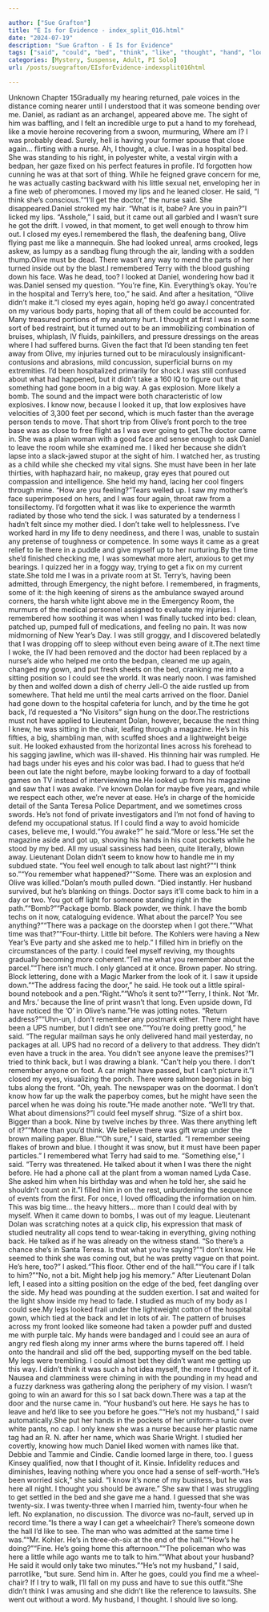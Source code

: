 ```yaml
---

author: ["Sue Grafton"]
title: "E Is for Evidence - index_split_016.html"
date: "2024-07-19"
description: "Sue Grafton - E Is for Evidence"
tags: ["said", "could", "bed", "think", "like", "thought", "hand", "looked", "way", "see", "get", "olive", "terry", "time", "back", "dolan", "husband", "daniel", "nurse", "came", "got", "remembered", "bomb", "know", "night"]
categories: [Mystery, Suspense, Adult, PI Solo]
url: /posts/suegrafton/EIsforEvidence-indexsplit016html

---
```



Unknown
Chapter 15Gradually my hearing returned, pale voices in the distance coming nearer until I understood that it was someone bending over me. Daniel, as radiant as an archangel, appeared above me. The sight of him was baffling, and I felt an incredible urge to put a hand to my forehead, like a movie heroine recovering from a swoon, murmuring, Where am I? I was probably dead. Surely, hell is having your former spouse that close again... flirting with a nurse. Ah, I thought, a clue. I was in a hospital bed. She was standing to his right, in polyester white, a vestal virgin with a bedpan, her gaze fixed on his perfect features in profile. I’d forgotten how cunning he was at that sort of thing. While he feigned grave concern for me, he was actually casting backward with his little sexual net, enveloping her in a fine web of pheromones. I moved my lips and he leaned closer. He said, “I think she’s conscious.”“I’ll get the doctor,” the nurse said. She disappeared.Daniel stroked my hair. “What is it, babe? Are you in pain?”I licked my lips. “Asshole,” I said, but it came out all garbled and I wasn’t sure he got the drift. I vowed, in that moment, to get well enough to throw him out. I closed my eyes.I remembered the flash, the deafening bang, Olive flying past me like a mannequin. She had looked unreal, arms crooked, legs askew, as lumpy as a sandbag flung through the air, landing with a sodden thump.Olive must be dead. There wasn’t any way to mend the parts of her turned inside out by the blast.I remembered Terry with the blood gushing down his face. Was he dead, too? I looked at Daniel, wondering how bad it was.Daniel sensed my question. “You’re fine, Kin. Everything’s okay. You’re in the hospital and Terry’s here, too,” he said. And after a hesitation, “Olive didn’t make it.”I closed my eyes again, hoping he’d go away.I concentrated on my various body parts, hoping that all of them could be accounted for. Many treasured portions of my anatomy hurt. I thought at first I was in some sort of bed restraint, but it turned out to be an immobilizing combination of bruises, whiplash, IV fluids, painkillers, and pressure dressings on the areas where I had suffered burns. Given the fact that I’d been standing ten feet away from Olive, my injuries turned out to be miraculously insignificant-contusions and abrasions, mild concussion, superficial burns on my extremities. I’d been hospitalized primarily for shock.I was still confused about what had happened, but it didn’t take a 160 IQ to figure out that something had gone boom in a big way. A gas explosion. More likely a bomb. The sound and the impact were both characteristic of low explosives. I know now, because I looked it up, that low explosives have velocities of 3,300 feet per second, which is much faster than the average person tends to move. That short trip from Olive’s front porch to the tree base was as close to free flight as I was ever going to get.The doctor came in. She was a plain woman with a good face and sense enough to ask Daniel to leave the room while she examined me. I liked her because she didn’t lapse into a slack-jawed stupor at the sight of him. I watched her, as trusting as a child while she checked my vital signs. She must have been in her late thirties, with haphazard hair, no makeup, gray eyes that poured out compassion and intelligence. She held my hand, lacing her cool fingers through mine. “How are you feeling?”Tears welled up. I saw my mother’s face superimposed on hers, and I was four again, throat raw from a tonsillectomy. I’d forgotten what it was like to experience the warmth radiated by those who tend the sick. I was saturated by a tenderness I hadn’t felt since my mother died. I don’t take well to helplessness. I’ve worked hard in my life to deny neediness, and there I was, unable to sustain any pretense of toughness or competence. In some ways it came as a great relief to lie there in a puddle and give myself up to her nurturing.By the time she’d finished checking me, I was somewhat more alert, anxious to get my bearings. I quizzed her in a foggy way, trying to get a fix on my current state.She told me I was in a private room at St. Terry’s, having been admitted, through Emergency, the night before. I remembered, in fragments, some of it: the high keening of sirens as the ambulance swayed around corners, the harsh white light above me in the Emergency Room, the murmurs of the medical personnel assigned to evaluate my injuries. I remembered how soothing it was when I was finally tucked into bed: clean, patched up, pumped full of medications, and feeling no pain. It was now midmorning of New Year’s Day. I was still groggy, and I discovered belatedly that I was dropping off to sleep without even being aware of it.The next time I woke, the IV had been removed and the doctor had been replaced by a nurse’s aide who helped me onto the bedpan, cleaned me up again, changed my gown, and put fresh sheets on the bed, cranking me into a sitting position so I could see the world. It was nearly noon. I was famished by then and wolfed down a dish of cherry Jell-O the aide rustled up from somewhere. That held me until the meal carts arrived on the floor. Daniel had gone down to the hospital cafeteria for lunch, and by the time he got back, I’d requested a “No Visitors” sign hung on the door.The restrictions must not have applied to Lieutenant Dolan, however, because the next thing I knew, he was sitting in the chair, leafing through a magazine. He’s in his fifties, a big, shambling man, with scuffed shoes and a lightweight beige suit. He looked exhausted from the horizontal lines across his forehead to his sagging jawline, which was ill-shaved. His thinning hair was rumpled. He had bags under his eyes and his color was bad. I had to guess that he’d been out late the night before, maybe looking forward to a day of football games on TV instead of interviewing me.He looked up from his magazine and saw that I was awake. I’ve known Dolan for maybe five years, and while we respect each other, we’re never at ease. He’s in charge of the homicide detail of the Santa Teresa Police Department, and we sometimes cross swords. He’s not fond of private investigators and I’m not fond of having to defend my occupational status. If I could find a way to avoid homicide cases, believe me, I would.“You awake?” he said.“More or less.”He set the magazine aside and got up, shoving his hands in his coat pockets while he stood by my bed. All my usual sassiness had been, quite literally, blown away. Lieutenant Dolan didn’t seem to know how to handle me in my subdued state. “You feel well enough to talk about last night?”“I think so.”“You remember what happened?”“Some. There was an explosion and Olive was killed.”Dolan’s mouth pulled down. “Died instantly. Her husband survived, but he’s blanking on things. Doctor says it’ll come back to him in a day or two. You got off light for someone standing right in the path.”“Bomb?”“Package bomb. Black powder, we think. I have the bomb techs on it now, cataloguing evidence. What about the parcel? You see anything?”“There was a package on the doorstep when I got there.”“What time was that?”“Four-thirty. Little bit before. The Kohlers were having a New Year’s Eve party and she asked me to help.” I filled him in briefly on the circumstances of the party. I could feel myself reviving, my thoughts gradually becoming more coherent.“Tell me what you remember about the parcel.”“There isn’t much. I only glanced at it once. Brown paper. No string. Block lettering, done with a Magic Marker from the look of it. I saw it upside down.”“The address facing the door,” he said. He took out a little spiral-bound notebook and a pen.“Right.”“Who’s it sent to?”“Terry, I think. Not ‘Mr. and Mrs.’ because the line of print wasn’t that long. Even upside down, I’d have noticed the ‘O’ in Olive’s name.”He was jotting notes. “Return address?”“Uhn-un, I don’t remember any postmark either. There might have been a UPS number, but I didn’t see one.”“You’re doing pretty good,” he said. “The regular mailman says he only delivered hand mail yesterday, no packages at all. UPS had no record of a delivery to that address. They didn’t even have a truck in the area. You didn’t see anyone leave the premises?”I tried to think back, but I was drawing a blank. “Can’t help you there. I don’t remember anyone on foot. A car might have passed, but I can’t picture it.”I closed my eyes, visualizing the porch. There were salmon begonias in big tubs along the front. “Oh, yeah. The newspaper was on the doormat. I don’t know how far up the walk the paperboy comes, but he might have seen the parcel when he was doing his route.”He made another note. “We’ll try that. What about dimensions?”I could feel myself shrug. “Size of a shirt box. Bigger than a book. Nine by twelve inches by three. Was there anything left of it?”“More than you’d think. We believe there was gift wrap under the brown mailing paper. Blue.”“Oh sure,” I said, startled. “I remember seeing flakes of brown and blue. I thought it was snow, but it must have been paper particles.” I remembered what Terry had said to me. “Something else,” I said. “Terry was threatened. He talked about it when I was there the night before. He had a phone call at the plant from a woman named Lyda Case. She asked him when his birthday was and when he told her, she said he shouldn’t count on it.”I filled him in on the rest, unburdening the sequence of events from the first. For once, I loved offloading the information on him. This was big time... the heavy hitters... more than I could deal with by myself. When it came down to bombs, I was out of my league. Lieutenant Dolan was scratching notes at a quick clip, his expression that mask of studied neutrality all cops tend to wear-taking in everything, giving nothing back. He talked as if he was already on the witness stand. “So there’s a chance she’s in Santa Teresa. Is that what you’re saying?”“I don’t know. He seemed to think she was coming out, but he was pretty vague on that point. He’s here, too?” I asked.“This floor. Other end of the hall.”“You care if I talk to him?”“No, not a bit. Might help jog his memory.” After Lieutenant Dolan left, I eased into a sitting position on the edge of the bed, feet dangling over the side. My head was pounding at the sudden exertion. I sat and waited for the light show inside my head to fade. I studied as much of my body as I could see.My legs looked frail under the lightweight cotton of the hospital gown, which tied at the back and let in lots of air. The pattern of bruises across my front looked like someone had taken a powder puff and dusted me with purple talc. My hands were bandaged and I could see an aura of angry red flesh along my inner arms where the burns tapered off. I held onto the handrail and slid off the bed, supporting myself on the bed table. My legs were trembling. I could almost bet they didn’t want me getting up this way. I didn’t think it was such a hot idea myself, the more I thought of it. Nausea and clamminess were chiming in with the pounding in my head and a fuzzy darkness was gathering along the periphery of my vision. I wasn’t going to win an award for this so I sat back down.There was a tap at the door and the nurse came in. “Your husband’s out here. He says he has to leave and he’d like to see you before he goes.”“He’s not my husband,” I said automatically.She put her hands in the pockets of her uniform-a tunic over white pants, no cap. I only knew she was a nurse because her plastic name tag had an R. N. after her name, which was Sharie Wright. I studied her covertly, knowing how much Daniel liked women with names like that. Debbie and Tammie and Cindie. Candie loomed large in there, too. I guess Kinsey qualified, now that I thought of it. Kinsie. Infidelity reduces and diminishes, leaving nothing where you once had a sense of self-worth.“He’s been worried sick,” she said. “I know it’s none of my business, but he was here all night. I thought you should be aware.” She saw that I was struggling to get settled in the bed and she gave me a hand. I guessed that she was twenty-six. I was twenty-three when I married him, twenty-four when he left. No explanation, no discussion. The divorce was no-fault, served up in record time.“Is there a way I can get a wheelchair? There’s someone down the hall I’d like to see. The man who was admitted at the same time I was.”“Mr. Kohler. He’s in three-oh-six at the end of the hall.”“How’s he doing?”“Fine. He’s going home this afternoon.”“The policeman who was here a little while ago wants me to talk to him.”“What about your husband? He said it would only take two minutes.”“He’s not my husband,” I said, parrotlike, “but sure. Send him in. After he goes, could you find me a wheel-chair? If I try to walk, I’ll fall on my puss and have to sue this outfit.”She didn’t think I was amusing and she didn’t like the reference to lawsuits. She went out without a word. My husband, I thought. I should live so long.
